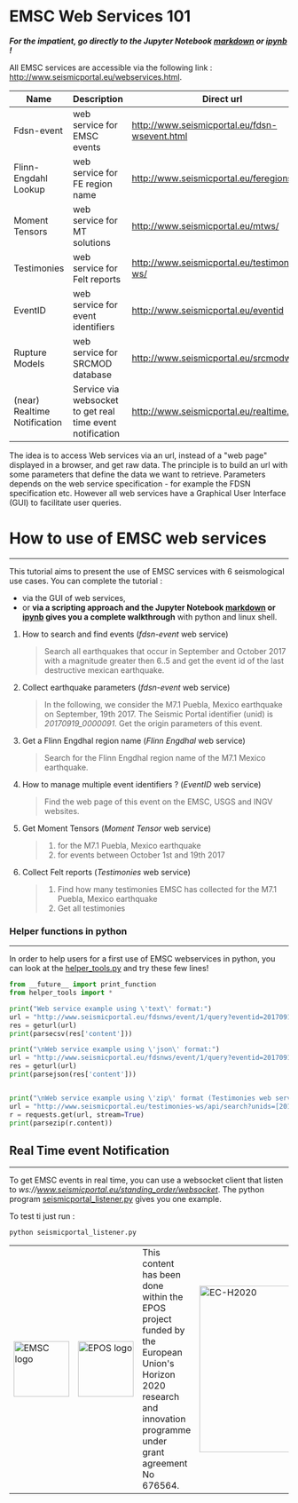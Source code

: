 # EMSC Web Services 101

___For the impatient, go directly to the **Jupyter Notebook** [markdown](emsc_wervices/emsc_services.md) or [ipynb](emsc_wervices/emsc_services.ipynb) !___

All EMSC services are accessible via the following link : http://www.seismicportal.eu/webservices.html. 

| Name | Description | Direct url |
| --- | --- | --- | 
| Fdsn-event | web service for EMSC events | http://www.seismicportal.eu/fdsn-wsevent.html |
| Flinn-Engdahl Lookup | web service for FE region name | http://www.seismicportal.eu/feregions.html |
| Moment Tensors | web service for MT solutions |  http://www.seismicportal.eu/mtws/ |
| Testimonies | web service for Felt reports | http://www.seismicportal.eu/testimonies-ws/ |
| EventID | web service for event identifiers| http://www.seismicportal.eu/eventid |
| Rupture Models | web service for SRCMOD database | http://www.seismicportal.eu/srcmodws |
| (near) Realtime Notification | Service via websocket to get real time event notification | http://www.seismicportal.eu/realtime.html |

The idea is to access Web services via an url, instead of a "web page" displayed in a browser, and get raw data. The principle is to build an url with some parameters that define the data we want to retrieve.
Parameters depends on the web service specification - for example the FDSN specification etc. However all web services have a Graphical User Interface (GUI) to facilitate user queries.

# How to use of EMSC web services
---

This tutorial aims to present the use of EMSC services with 6 seismological use cases. You can complete the tutorial :
 * via the GUI of web services,
 * or **via a scripting approach and the Jupyter Notebook [markdown](emsc_wervices/emsc_services.md) or [ipynb](emsc_wervices/emsc_services.ipynb) gives you a complete walkthrough** with python and linux shell.

 1. How to search and find events (*fdsn-event* web service)
	> Search all earthquakes that occur in September and October 2017 with a magnitude greater then 6..5 and get the event id of the last destructive mexican earthquake.

 2. Collect earthquake parameters (*fdsn-event* web service)
    > In the following, we consider the M7.1 Puebla, Mexico earthquake on September, 19th 2017. The Seismic Portal identifier (unid) is *20170919_0000091*.
	> Get the origin parameters of this event.

 3. Get a Flinn Engdhal region name (*Flinn Engdhal* web service)
	> Search for the Flinn Engdhal region name of the M7.1 Mexico earthquake.

 4. How to manage multiple event identifiers ? (*EventID* web service) 
    > Find the web page of this event on the EMSC, USGS and INGV websites.
	
 5. Get Moment Tensors (*Moment Tensor* web service)
	 > 1. for the M7.1 Puebla, Mexico earthquake
	 > 2. for events between October 1st and 19th 2017

 6. Collect Felt reports (*Testimonies* web service)
	 > 1. Find how many testimonies EMSC has collected for the  M7.1 Puebla, Mexico earthquake
	 > 2. Get all testimonies

### Helper functions in python
---
In order to help users for a first use of EMSC webservices in python, you can look at the [helper_tools.py](helper_tools.py) and try these few lines!
```python
from __future__ import print_function
from helper_tools import *

print("Web service example using \'text\' format:")
url = "http://www.seismicportal.eu/fdsnws/event/1/query?eventid=20170919_0000091&format=text"
res = geturl(url)
print(parsecsv(res['content']))

print("\nWeb service example using \'json\' format:")
url = "http://www.seismicportal.eu/fdsnws/event/1/query?eventid=20170919_0000091&format=json"
res = geturl(url)
print(parsejson(res['content']))


print("\nWeb service example using \'zip\' format (Testimonies web service):")
url = "http://www.seismicportal.eu/testimonies-ws/api/search?unids=[20170919_0000091]&includeTestimonies=true"
r = requests.get(url, stream=True)
print(parsezip(r.content))

```


## Real Time event Notification
---
To get EMSC events in real time, you can use a websocket client that listen to *ws://www.seismicportal.eu/standing_order/websocket*. The python program [seismicportal_listener.py](seismicportal_listener.py) gives you one example. 

To test ti just run :

```python seismicportal_listener.py```


|  | |  | |
| --- | --- | --- | --- |
| <img src="img/emsc-logo-new-200.png" alt="EMSC logo" width="100" > | <img src="img/EPOS_logo_crop.png" alt="EPOS logo" width="100" > | This content has been done within the EPOS project funded by the European Union's Horizon 2020 research and innovation programme under grant agreement No 676564.| <img src="img/EC-H2020.png" alt="EC-H2020"  width="300" > |

